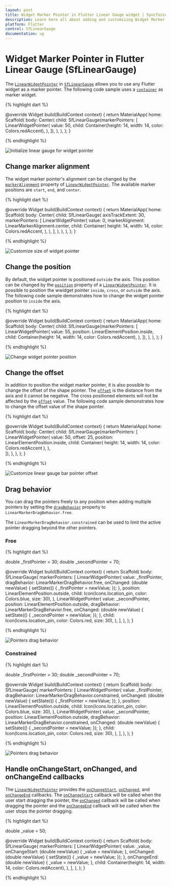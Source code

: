 ```yaml
---
layout: post
title: Widget Marker Pointer in Flutter Linear Gauge widget | Syncfusion
description: Learn here all about adding and customizing Widget Marker Pointer of Syncfusion Flutter Linear Gauge (SfLinearGauge) widget and more.
platform: Flutter
control: SfLinearGauge
documentation: ug
---
```


# Widget Marker Pointer in Flutter Linear Gauge (SfLinearGauge)

The [`LinearWidgetPointer`](https://pub.dev/documentation/syncfusion_flutter_gauges/latest/gauges/LinearWidgetPointer/LinearWidgetPointer.html) in [`SfLinearGauge`](https://pub.dev/documentation/syncfusion_flutter_gauges/latest/gauges/SfLinearGauge/SfLinearGauge.html) allows you to use any Flutter widget as a marker pointer. The following code sample uses a [`container`](https://api.flutter.dev/flutter/widgets/Container-class.html) as marker widget.

{% highlight dart %} 

  @override
  Widget build(BuildContext context) {
    return MaterialApp(
      home: Scaffold(
        body: Center(
          child: SfLinearGauge(markerPointers: [
            LinearWidgetPointer(
              value: 50,
              child: Container(height: 14, width: 14, color: Colors.redAccent),
            ),
          ]),
        ),
      ),
    );
  }
  
{% endhighlight %}

![Initialize linear gauge for widget pointer](images/widget-pointer/default_widget_pointer.png)

## Change marker alignment

The widget marker pointer's alignment can be changed by the [`markerAlignment`](https://pub.dev/documentation/syncfusion_flutter_gauges/latest/gauges/LinearWidgetPointer/markerAlignment.html) property of [`LinearWidgetPointer`](https://pub.dev/documentation/syncfusion_flutter_gauges/latest/gauges/LinearWidgetPointer-class.html). The available marker positions are `start`, `end`, and `center`. 

{% highlight dart %} 

  @override
  Widget build(BuildContext context) {
    return MaterialApp(
      home: Scaffold(
        body: Center(
          child: SfLinearGauge(
            axisTrackExtent: 30, 
            markerPointers: [
              LinearWidgetPointer(
                value: 0,
                markerAlignment: LinearMarkerAlignment.center,
                child: Container(
                  height: 14, width: 14, color: Colors.redAccent,
                ),
              ),
            ],
          ),
        ),
      ),
    );
  }
  
{% endhighlight %}

![Customize size of widget pointer](images/widget-pointer/widget_alignment.png)

## Change the position

By default, the widget pointer is positioned `outside` the axis. This position can be changed by the [`position`](https://pub.dev/documentation/syncfusion_flutter_gauges/latest/gauges/LinearWidgetPointer/position.html) property of a [`LinearWidgetPointer`](https://pub.dev/documentation/syncfusion_flutter_gauges/latest/gauges/LinearWidgetPointer/position.html). It is possible to position the wwidget pointer `inside`, `cross`, or `outside`  the axis. The following code sample demonstrates how to change the widget pointer position to `inside` the axis. 

{% highlight dart %} 

  @override
  Widget build(BuildContext context) {
    return MaterialApp(
      home: Scaffold(
        body: Center(
          child: SfLinearGauge(markerPointers: [
            LinearWidgetPointer(
              value: 55,
              position: LinearElementPosition.inside,
              child: Container(height: 14, width: 14, color: Colors.redAccent),
            ),
          ]),
        ),
      ),
    );
  }
  
{% endhighlight %}

![Change widget pointer position](images/widget-pointer/widget_pointer_position.png)

## Change the offset

In addition to position the widget marker pointer, it is also possible to change the offset of the shape pointer. The [`offset`](https://pub.dev/documentation/syncfusion_flutter_gauges/latest/gauges/LinearWidgetPointer/offset.html) is the distance from the axis and it cannot be negative. The cross positioned elements will not be affected by the [`offset`](https://pub.dev/documentation/syncfusion_flutter_gauges/latest/gauges/LinearWidgetPointer/offset.html) value. The following code sample demonstrates how to change the offset value of the shape pointer. 

{% highlight dart %} 

  @override
  Widget build(BuildContext context) {
    return MaterialApp(
      home: Scaffold(
        body: Center(
          child: SfLinearGauge(markerPointers: [
            LinearWidgetPointer(
              value: 50,
              offset: 25,
              position: LinearElementPosition.inside,
              child: Container(
                height: 14,
                width: 14,
                color: Colors.redAccent
              ),
            ),  
          ]),
        ),
      ),
    );
  }
  
{% endhighlight %}

![Customize linear gauge bar pointer offset](images/widget-pointer/widget_pointer_offset.png)

## Drag behavior

You can drag the pointers freely to any position when adding multiple pointers by setting the [`dragBehavior`](https://pub.dev/documentation/syncfusion_flutter_gauges/latest/gauges/LinearWidgetPointer/dragBehavior.html) property to `LinearMarkerDragBehavior.free`.

The `LinearMarkerDragBehavior.constrained` can be used to limit the active pointer dragging beyond the other pointers.

### Free

{% highlight dart %}

  double _firstPointer = 30;
  double _secondPointer = 70;

  @override
  Widget build(BuildContext context) {
    return Scaffold(
      body: SfLinearGauge(
        markerPointers: [
          LinearWidgetPointer(
            value: _firstPointer,
            dragBehavior: LinearMarkerDragBehavior.free,
            onChanged: (double newValue) {
              setState(() {
                _firstPointer = newValue;
              });
            },
            position: LinearElementPosition.outside,
            child: Icon(Icons.location_pin, color: Colors.blue, size: 30),
          ),
          LinearWidgetPointer(
            value: _secondPointer,
            position: LinearElementPosition.outside,
            dragBehavior: LinearMarkerDragBehavior.free,
            onChanged: (double newValue) {
              setState(() {
                _secondPointer = newValue;
              });
            },
            child: Icon(Icons.location_pin, color: Colors.red, size: 30),
          ),
        ],
      ),
    );
  }

{% endhighlight %}

![Pointers drag behavior](images/widget-pointer/free-drag-behavior.gif)

### Constrained

{% highlight dart %}

  double _firstPointer = 30;
  double _secondPointer = 70;

  @override
  Widget build(BuildContext context) {
    return Scaffold(
      body: SfLinearGauge(
        markerPointers: [
          LinearWidgetPointer(
            value: _firstPointer,
            dragBehavior: LinearMarkerDragBehavior.constrained,
            onChanged: (double newValue) {
              setState(() {
                _firstPointer = newValue;
              });
            },
            position: LinearElementPosition.outside,
            child: Icon(Icons.location_pin, color: Colors.blue, size: 30),
          ),
          LinearWidgetPointer(
            value: _secondPointer,
            position: LinearElementPosition.outside,
            dragBehavior: LinearMarkerDragBehavior.constrained,
            onChanged: (double newValue) {
              setState(() {
                _secondPointer = newValue;
              });
            },
            child: Icon(Icons.location_pin, color: Colors.red, size: 30),
          ),
        ],
      ),
    );
  }

{% endhighlight %}

![Pointers drag behavior](images/widget-pointer/constraint-drag-behavior.gif)

## Handle onChangeStart, onChanged, and onChangeEnd callbacks

The [`LinearWidgetPointer`](https://pub.dev/documentation/syncfusion_flutter_gauges/latest/gauges/LinearWidgetPointer-class.html) provides the [`onChangeStart`](https://pub.dev/documentation/syncfusion_flutter_gauges/latest/gauges/LinearWidgetPointer/onChangeStart.html), [`onChanged`](https://pub.dev/documentation/syncfusion_flutter_gauges/latest/gauges/LinearWidgetPointer/onChanged.html), and [`onChangeEnd`](https://pub.dev/documentation/syncfusion_flutter_gauges/latest/gauges/LinearWidgetPointer/onChangeEnd.html) callbacks. The [`onChangeStart`](https://pub.dev/documentation/syncfusion_flutter_gauges/latest/gauges/LinearWidgetPointer/onChangeStart.html) callback will be called when the user start dragging the pointer, the [`onChanged`](https://pub.dev/documentation/syncfusion_flutter_gauges/latest/gauges/LinearWidgetPointer/onChanged.html) callback will be called when dragging the pointer and the [`onChangeEnd`](https://pub.dev/documentation/syncfusion_flutter_gauges/latest/gauges/LinearWidgetPointer/onChangeEnd.html) callback will be called when the user stops the pointer dragging.

{% highlight dart %}

  double _value = 50;

  @override
  Widget build(BuildContext context) {
    return Scaffold(
      body: SfLinearGauge(
        markerPointers: [
          LinearWidgetPointer(
            value: _value,
            onChangeStart: (double newValue) {
              _value = newValue;
            },
            onChanged: (double newValue) {
              setState(() {
                _value = newValue;
              });
            },
            onChangeEnd: (double newValue) {
              _value = newValue;
            },
            child: Container(height: 14, width: 14, color: Colors.redAccent),
          ),
        ],
      ),
    );
  }

{% endhighlight %}
